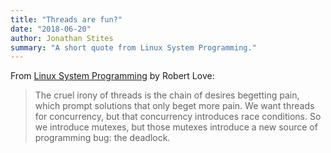 ```yaml
---
title: "Threads are fun?"
date: "2018-06-20"
author: Jonathan Stites
summary: "A short quote from Linux System Programming."
---
```


From [Linux System Programming](https://www.amazon.com/Linux-System-Programming-Talking-Directly/dp/1449339530) by Robert Love:
> The cruel irony of threads is the chain of desires begetting pain, which prompt solutions that only beget more pain. We want threads for concurrency, but that concurrency introduces race conditions. So we introduce mutexes, but those mutexes introduce a new source of programming bug: the deadlock.
